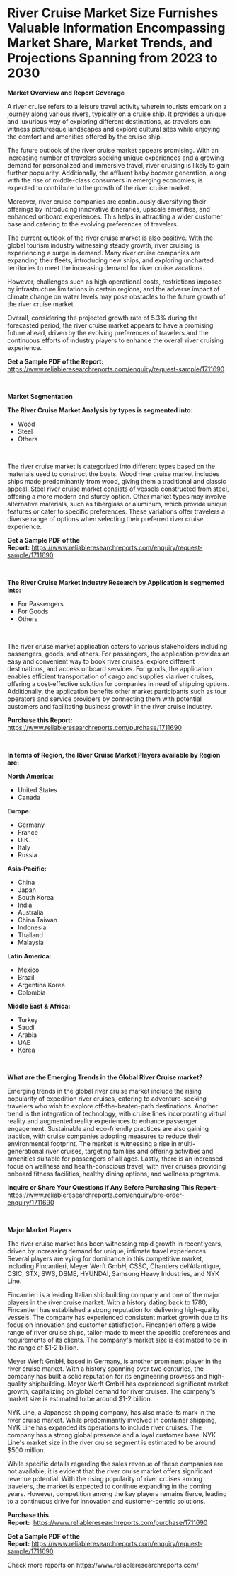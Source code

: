 <p><h1>River Cruise Market Size Furnishes Valuable Information Encompassing Market Share, Market Trends, and Projections Spanning from 2023 to 2030</h1></p><p><strong>Market Overview and Report Coverage</strong></p>
<p><p>A river cruise refers to a leisure travel activity wherein tourists embark on a journey along various rivers, typically on a cruise ship. It provides a unique and luxurious way of exploring different destinations, as travelers can witness picturesque landscapes and explore cultural sites while enjoying the comfort and amenities offered by the cruise ship.</p><p>The future outlook of the river cruise market appears promising. With an increasing number of travelers seeking unique experiences and a growing demand for personalized and immersive travel, river cruising is likely to gain further popularity. Additionally, the affluent baby boomer generation, along with the rise of middle-class consumers in emerging economies, is expected to contribute to the growth of the river cruise market.</p><p>Moreover, river cruise companies are continuously diversifying their offerings by introducing innovative itineraries, upscale amenities, and enhanced onboard experiences. This helps in attracting a wider customer base and catering to the evolving preferences of travelers.</p><p>The current outlook of the river cruise market is also positive. With the global tourism industry witnessing steady growth, river cruising is experiencing a surge in demand. Many river cruise companies are expanding their fleets, introducing new ships, and exploring uncharted territories to meet the increasing demand for river cruise vacations.</p><p>However, challenges such as high operational costs, restrictions imposed by infrastructure limitations in certain regions, and the adverse impact of climate change on water levels may pose obstacles to the future growth of the river cruise market.</p><p>Overall, considering the projected growth rate of 5.3% during the forecasted period, the river cruise market appears to have a promising future ahead, driven by the evolving preferences of travelers and the continuous efforts of industry players to enhance the overall river cruising experience.</p></p>
<p><strong>Get a Sample PDF of the Report:</strong> <a href="https://www.reliableresearchreports.com/enquiry/request-sample/1711690">https://www.reliableresearchreports.com/enquiry/request-sample/1711690</a></p>
<p>&nbsp;</p>
<p><strong>Market Segmentation</strong></p>
<p><strong>The River Cruise Market Analysis by types is segmented into:</strong></p>
<p><ul><li>Wood</li><li>Steel</li><li>Others</li></ul></p>
<p>&nbsp;</p>
<p><p>The river cruise market is categorized into different types based on the materials used to construct the boats. Wood river cruise market includes ships made predominantly from wood, giving them a traditional and classic appeal. Steel river cruise market consists of vessels constructed from steel, offering a more modern and sturdy option. Other market types may involve alternative materials, such as fiberglass or aluminum, which provide unique features or cater to specific preferences. These variations offer travelers a diverse range of options when selecting their preferred river cruise experience.</p></p>
<p><strong>Get a Sample PDF of the Report:</strong>&nbsp;<a href="https://www.reliableresearchreports.com/enquiry/request-sample/1711690">https://www.reliableresearchreports.com/enquiry/request-sample/1711690</a></p>
<p>&nbsp;</p>
<p><strong>The River Cruise Market Industry Research by Application is segmented into:</strong></p>
<p><ul><li>For Passengers</li><li>For Goods</li><li>Others</li></ul></p>
<p>&nbsp;</p>
<p><p>The river cruise market application caters to various stakeholders including passengers, goods, and others. For passengers, the application provides an easy and convenient way to book river cruises, explore different destinations, and access onboard services. For goods, the application enables efficient transportation of cargo and supplies via river cruises, offering a cost-effective solution for companies in need of shipping options. Additionally, the application benefits other market participants such as tour operators and service providers by connecting them with potential customers and facilitating business growth in the river cruise industry.</p></p>
<p><strong>Purchase this Report:</strong>&nbsp; <a href="https://www.reliableresearchreports.com/purchase/1711690">https://www.reliableresearchreports.com/purchase/1711690</a></p>
<p>&nbsp;</p>
<p><strong>In terms of Region, the River Cruise Market Players available by Region are:</strong></p>
<p>
    <p> <strong> North America: </strong>
        <ul>
            <li>United States</li>
            <li>Canada</li>
        </ul>
        </p> 
    <p> <strong> Europe: </strong>
        <ul>
            <li>Germany</li>
            <li>France</li>
            <li>U.K.</li>
            <li>Italy</li>
            <li>Russia</li>
        </ul>
        </p> 
    <p> <strong> Asia-Pacific: </strong>
        <ul>
            <li>China</li>
            <li>Japan</li>
            <li>South Korea</li>
            <li>India</li>
            <li>Australia</li>
            <li>China Taiwan</li>
            <li>Indonesia</li>
            <li>Thailand</li>
            <li>Malaysia</li>
        </ul>
        </p> 
    <p> <strong> Latin America: </strong>
        <ul>
            <li>Mexico</li>
            <li>Brazil</li>
            <li>Argentina Korea</li>
            <li>Colombia</li>
        </ul>
        </p> 
    <p> <strong> Middle East & Africa: </strong>
        <ul>
            <li>Turkey</li>
            <li>Saudi</li>
            <li>Arabia</li>
            <li>UAE</li>
            <li>Korea</li>
        </ul>
    </p>
    </p>
<p>&nbsp;</p>
<p><strong>What are the Emerging Trends in the Global River Cruise market?</strong></p>
<p><p>Emerging trends in the global river cruise market include the rising popularity of expedition river cruises, catering to adventure-seeking travelers who wish to explore off-the-beaten-path destinations. Another trend is the integration of technology, with cruise lines incorporating virtual reality and augmented reality experiences to enhance passenger engagement. Sustainable and eco-friendly practices are also gaining traction, with cruise companies adopting measures to reduce their environmental footprint. The market is witnessing a rise in multi-generational river cruises, targeting families and offering activities and amenities suitable for passengers of all ages. Lastly, there is an increased focus on wellness and health-conscious travel, with river cruises providing onboard fitness facilities, healthy dining options, and wellness programs.</p></p>
<p><strong>Inquire or Share Your Questions If Any Before Purchasing This Report</strong>- <a href="https://www.reliableresearchreports.com/enquiry/pre-order-enquiry/1711690">https://www.reliableresearchreports.com/enquiry/pre-order-enquiry/1711690</a></p>
<p>&nbsp;</p>
<p><strong>Major Market Players</strong></p>
<p><p>The river cruise market has been witnessing rapid growth in recent years, driven by increasing demand for unique, intimate travel experiences. Several players are vying for dominance in this competitive market, including Fincantieri, Meyer Werft GmbH, CSSC, Chantiers del’Atlantique, CSIC, STX, SWS, DSME, HYUNDAI, Samsung Heavy Industries, and NYK Line.</p><p>Fincantieri is a leading Italian shipbuilding company and one of the major players in the river cruise market. With a history dating back to 1780, Fincantieri has established a strong reputation for delivering high-quality vessels. The company has experienced consistent market growth due to its focus on innovation and customer satisfaction. Fincantieri offers a wide range of river cruise ships, tailor-made to meet the specific preferences and requirements of its clients. The company's market size is estimated to be in the range of $1-2 billion.</p><p>Meyer Werft GmbH, based in Germany, is another prominent player in the river cruise market. With a history spanning over two centuries, the company has built a solid reputation for its engineering prowess and high-quality shipbuilding. Meyer Werft GmbH has experienced significant market growth, capitalizing on global demand for river cruises. The company's market size is estimated to be around $1-2 billion.</p><p>NYK Line, a Japanese shipping company, has also made its mark in the river cruise market. While predominantly involved in container shipping, NYK Line has expanded its operations to include river cruises. The company has a strong global presence and a loyal customer base. NYK Line's market size in the river cruise segment is estimated to be around $500 million.</p><p>While specific details regarding the sales revenue of these companies are not available, it is evident that the river cruise market offers significant revenue potential. With the rising popularity of river cruises among travelers, the market is expected to continue expanding in the coming years. However, competition among the key players remains fierce, leading to a continuous drive for innovation and customer-centric solutions.</p></p>
<p><strong>Purchase this Report:</strong>&nbsp;&nbsp;<a href="https://www.reliableresearchreports.com/purchase/1711690">https://www.reliableresearchreports.com/purchase/1711690</a></p>
<p></p>
<p><strong>Get a Sample PDF of the Report:</strong>&nbsp;<a href="https://www.reliableresearchreports.com/enquiry/request-sample/1711690">https://www.reliableresearchreports.com/enquiry/request-sample/1711690</a></p>
<p>Check more reports on https://www.reliableresearchreports.com/</p>